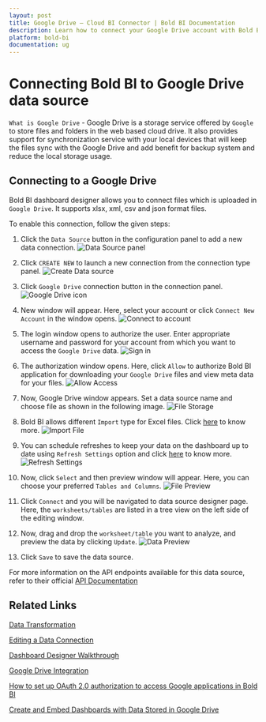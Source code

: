 ```yaml
---
layout: post
title: Google Drive – Cloud BI Connector | Bold BI Documentation
description: Learn how to connect your Google Drive account with Bold BI Cloud, read CSV, JSON, XML and XLSX files and create data source for widget configuration.
platform: bold-bi
documentation: ug
---
```

   
# Connecting Bold BI to Google Drive data source
`What is Google Drive` - Google Drive is a storage service offered by `Google` to store files and folders in the web based cloud drive. It also provides support for synchronization service with your local devices that will keep the files sync with the Google Drive and add benefit for backup system and reduce the local storage usage. 

## Connecting to a Google Drive
Bold BI dashboard designer allows you to connect files which is uploaded in `Google Drive`. It supports xlsx, xml, csv and json format files.
  
To enable this connection, follow the given steps:

1. Click the `Data Source` button in the configuration panel to add a new data connection.
![Data Source panel](/static/assets/cloud/working-with-datasource/data-connectors/images/GoogleDrive/datasource.png)
   
2. Click `CREATE NEW` to launch a new connection from the connection type panel. 
![Create Data source](/static/assets/cloud/working-with-datasource/data-connectors/images/GoogleDrive/createdatasource.png)

3. Click `Google Drive` connection button in the connection panel. 
![Google Drive icon](/static/assets/cloud/working-with-datasource/data-connectors/images/GoogleDrive/driveicon.png)

4. New window will appear. Here, select your account or click `Connect New Account` in the window opens.
![Connect to account](/static/assets/cloud/working-with-datasource/data-connectors/images/GoogleDrive/createaccount_googledrive.png)
   
5. The login window opens to authorize the user. Enter appropriate username and password for your account from which you want to access the `Google Drive` data.
![Sign in](/static/assets/cloud/working-with-datasource/data-connectors/images/GoogleDrive/sign_in.png)

6. The authorization window opens. Here, click `Allow` to authorize Bold BI application for downloading your `Google Drive` files and view meta data for your files.
![Allow Access](/static/assets/cloud/working-with-datasource/data-connectors/images/GoogleDrive/allow_access.png)

7. Now, Google Drive window appears. Set a data source name and choose file as shown in the following image.
![File Storage](/static/assets/cloud/working-with-datasource/data-connectors/images/GoogleDrive/file_storage.png)

8. Bold BI allows different `Import` type for Excel files. Click [here](/cloud-bi/working-with-data-source/data-connectors/excel/#importing-data) to know more.
![Import File](/static/assets/cloud/working-with-datasource/data-connectors/images/GoogleDrive/import.png)

9. You can schedule refreshes to keep your data on the dashboard up to date using `Refresh Settings` option and click [here](/cloud-bi/working-with-data-source/data-connectors/excel/#refreshing-cloud-excel-data-source) to know more.
![Refresh Settings](/static/assets/cloud/working-with-datasource/data-connectors/images/GoogleDrive/refresh_settings.png)

10. Now, click `Select` and then preview window will appear. Here, you can choose your preferred `Tables and Columns`.
![File Preview](/static/assets/cloud/working-with-datasource/data-connectors/images/GoogleDrive/file_preview.png)

11. Click `Connect` and you will be navigated to data source designer page. Here, the `worksheets/tables` are listed in a tree view on the left side of the editing window.

12. Now, drag and drop the `worksheet/table` you want to analyze, and preview the data by clicking `Update`.
![Data Preview](/static/assets/cloud/working-with-datasource/data-connectors/images/GoogleDrive/data_preview.png)

13. Click `Save` to save the data source.

For more information on the API endpoints available for this data source, refer to their official [API Documentation](https://developers.google.com/identity/protocols/OAuth2)

## Related Links
[Data Transformation](/cloud-bi/working-with-data-source/transforming-data/joining-table/)

[Editing a Data Connection](/cloud-bi/working-with-data-source/editing-a-data-connection/)   

[Dashboard Designer Walkthrough](/cloud-bi/getting-started/quick-start/)

[Google Drive Integration](https://www.boldbi.com/integrations/google-drive?utm_source=syncfusion&utm_medium=documentation&utm_campaign=boldbigoolgledriveintegration)

[How to set up OAuth 2.0 authorization to access Google applications in Bold BI](https://www.boldbi.com/kb/security/how-to-set-up-oauth2-authorization-to-access-google-applications)

[Create and Embed Dashboards with Data Stored in Google Drive](https://www.boldbi.com/blog/create-and-embed-dashboard-with-google-drive-data)




  
  












  

































